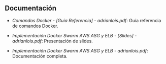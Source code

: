 ## Documentación

- *Comandos Docker - [Guía Referencia] - adrianlois.pdf*: Guía referencia de comandos Docker.

- *Implementación Docker Swarm AWS ASG y ELB - [Slides] - adrianlois.pdf*: Presentación de slides.

- *Implementación Docker Swarm AWS ASG y ELB - adrianlois.pdf*: Documentación completa.
